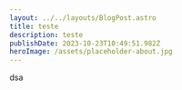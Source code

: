 ```yaml
---
layout: ../../layouts/BlogPost.astro
title: teste
description: teste
publishDate: 2023-10-23T10:49:51.982Z
heroImage: /assets/placeholder-about.jpg
---
```

d﻿sa